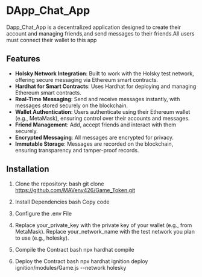 # DApp_Chat_App
Dapp_Chat_App is a decentralized application designed to create their account and managing friends,and send messages to their friends.All users must connect their wallet to this app

## Features
- **Holsky Network Integration**: Built to work with the Holsky test network, offering secure messaging via Ethereum smart contracts.
- **Hardhat for Smart Contracts**: Uses Hardhat for deploying and managing Ethereum smart contracts.
- **Real-Time Messaging**: Send and receive messages instantly, with messages stored securely on the blockchain.
- **Wallet Authentication**: Users authenticate using their Ethereum wallet (e.g., MetaMask), ensuring control over their accounts and messages.
- **Friend Management**: Add, accept friends and interact with them securely.
- **Encrypted Messaging**: All messages are encrypted for privacy.
- **Immutable Storage**: Messages are recorded on the blockchain, ensuring transparency and tamper-proof records.

## Installation

1. Clone the repository:
   bash
   git clone https://github.com/MAVeny426/Game_Token.git

2. Install Dependencies
   bash
   Copy code

3. Configure the .env File

4.  Replace your_private_key with the private key of your wallet (e.g., from MetaMask).
    Replace your_network_name with the test network you plan to use (e.g., holesky).

5. Compile the Contract
    bash
    npx hardhat compile

6. Deploy the Contract
   bash
   npx hardhat ignition deploy ignition/modules/Game.js --network holesky

